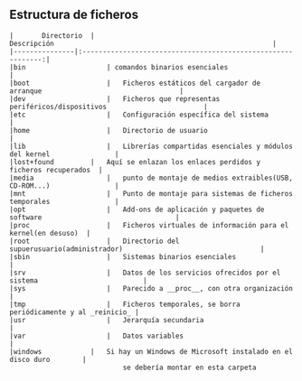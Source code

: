 ## Estructura de ficheros



	|		Directorio	|												Descripción														 |
	|---------------|:------------------------------------------------------------:|  
	|bin  					| comandos binarios esenciales																 |  
	|boot  					|	Ficheros estáticos del cargador de arranque									 |  
	|dev  					|	Ficheros que representas periféricos/dispositivos						 |  
	|etc  					|	Configuración específica del sistema												 |  
	|home  					|	Directorio de usuario																 				 |  
	|lib  					|	Librerías compartidas esenciales y módulos del kernel				 |  
	|lost+found			|	Aquí se enlazan los enlaces perdidos y ficheros recuperados	 |  
	|media  				|	punto de montaje de medios extraibles(USB, CD-ROM...)				 |  
	|mnt  					|	Punto de montaje para sistemas de ficheros temporales				 |  
	|opt  					|	Add-ons de aplicación y paquetes de software								 |  
	|proc  					|	Ficheros virtuales de información para el kernel(en desuso)	 |  
	|root  					|	Directorio del supuerusuario(administrador)									 |  
	|sbin  					|	Sistemas binarios esenciales																 |  
	|srv  					|	Datos de los servicios ofrecidos por el sistema							 |  
	|sys  					|	Parecido a __proc__, con otra organización									 |  
	|tmp  					|	Ficheros temporales, se borra periódicamente y al _reinicio_ |  
	|usr  					|	Jerarquía secundaria																				 |  
	|var  					|	Datos variables																							 |  
	|windows  			|	Si hay un Windows de Microsoft instalado en el disco duro		 |  
	  						  	se debería montar en esta carpeta
